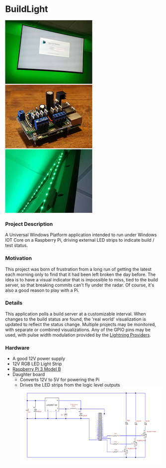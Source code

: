 # BuildLight
![Alt text](https://github.com/andy-kohne/BuildLight/raw/master/build_light_animated.gif "Animated Status Indicator")
![Alt text](https://github.com/andy-kohne/BuildLight/raw/master/RaspberryPi_with_board_small.jpg "Raspberry Pi with daughter board")
![Alt text](https://github.com/andy-kohne/BuildLight/raw/master/led_strips.jpg "LED strips")  

### Project Description
A Universal Windows Platform application intended to run under Windows IOT Core on a Raspberry Pi, driving external LED strips to indicate build / test status.

### Motivation
This project was born of frustration from a long run of getting the latest each morning only to find that it had been left broken the day before.  The idea is to have a visual indicator that is impossible to miss, tied to the build server, so that breaking commits can't fly under the radar.  Of course, it's also a good reason to play with a Pi.

### Details
This application polls a build server at a customizable interval.  When changes to the build status are found, the 'real world' visualization is updated to reflect the status change.  Multiple projects may be monitored, with separate or combined visualizations.  Any of the GPIO pins may be used, with pulse width modulation provided by the [Lightning Providers](https://docs.microsoft.com/en-us/windows/iot-core/develop-your-app/lightningproviders).

### Hardware
- A good 12V power supply
- 12V RGB LED Light Strip
- [Raspberry Pi 3 Model B](https://www.raspberrypi.org/products/raspberry-pi-3-model-b/)
- Daughter board
   + Converts 12V to 5V for powering the Pi
   + Drives the LED strips from the logic level outputs
![Alt text](https://github.com/andy-kohne/BuildLight/raw/master/schematic.png "Schematic")  